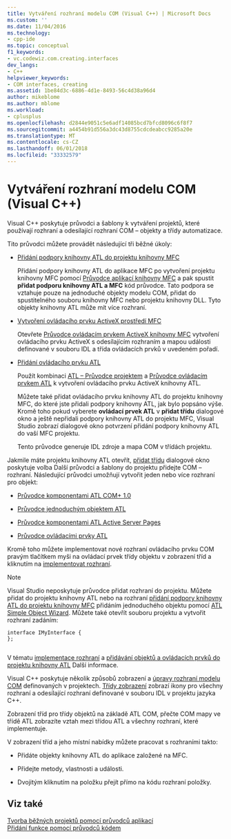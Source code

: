 ```yaml
---
title: Vytváření rozhraní modelu COM (Visual C++) | Microsoft Docs
ms.custom: ''
ms.date: 11/04/2016
ms.technology:
- cpp-ide
ms.topic: conceptual
f1_keywords:
- vc.codewiz.com.creating.interfaces
dev_langs:
- C++
helpviewer_keywords:
- COM interfaces, creating
ms.assetid: 1be84d3c-6886-4d1e-8493-56c4d38a96d4
author: mikeblome
ms.author: mblome
ms.workload:
- cplusplus
ms.openlocfilehash: d2844e9051c5e6adf14085bcd7bfcd8096c6f8f7
ms.sourcegitcommit: a4454b91d556a3dc43d8755cdcdeabcc9285a20e
ms.translationtype: MT
ms.contentlocale: cs-CZ
ms.lasthandoff: 06/01/2018
ms.locfileid: "33332579"
---
```

# <a name="creating-a-com-interface-visual-c"></a>Vytváření rozhraní modelu COM (Visual C++)
Visual C++ poskytuje průvodci a šablony k vytváření projektů, které používají rozhraní a odesílající rozhraní COM – objekty a třídy automatizace.  
  
 Tito průvodci můžete provádět následující tři běžné úkoly:  
  
-   [Přidání podpory knihovny ATL do projektu knihovny MFC](../mfc/reference/adding-atl-support-to-your-mfc-project.md)  
  
     Přidání podpory knihovny ATL do aplikace MFC po vytvoření projektu knihovny MFC pomocí [Průvodce aplikací knihovny MFC](../mfc/reference/mfc-application-wizard.md) a pak spustit **přidat podporu knihovny ATL a MFC** kód průvodce. Tato podpora se vztahuje pouze na jednoduché objekty modelu COM, přidat do spustitelného souboru knihovny MFC nebo projektu knihovny DLL. Tyto objekty knihovny ATL může mít více rozhraní.  
  
-   [Vytvoření ovládacího prvku ActiveX prostředí MFC](../mfc/reference/creating-an-mfc-activex-control.md)  
  
     Otevřete [Průvodce ovládacím prvkem ActiveX knihovny MFC](../mfc/reference/mfc-activex-control-wizard.md) vytvoření ovládacího prvku ActiveX s odesílajícím rozhraním a mapou události definované v souboru IDL a třída ovládacích prvků v uvedeném pořadí.  
  
-   [Přidání ovládacího prvku ATL](../atl/reference/adding-an-atl-control.md)  
  
     Použít kombinaci [ATL – Průvodce projektem](../atl/reference/atl-project-wizard.md) a [Průvodce ovládacím prvkem ATL](../atl/reference/atl-control-wizard.md) k vytvoření ovládacího prvku ActiveX knihovny ATL.  
  
     Můžete také přidat ovládacího prvku knihovny ATL do projektu knihovny MFC, do které jste přidali podpory knihovny ATL, jak bylo popsáno výše. Kromě toho pokud vyberete **ovládací prvek ATL** v **přidat třídu** dialogové okno a ještě nepřidali podpory knihovny ATL do projektu MFC, Visual Studio zobrazí dialogové okno potvrzení přidání podpory knihovny ATL do vaší MFC projektu.  
  
     Tento průvodce generuje IDL zdroje a mapa COM v třídách projektu.  
  
 Jakmile máte projektu knihovny ATL otevřít, [přidat třídu](../ide/add-class-dialog-box.md) dialogové okno poskytuje volba Další průvodci a šablony do projektu přidejte COM – rozhraní. Následující průvodci umožňují vytvořit jeden nebo více rozhraní pro objekt:  
  
-   [Průvodce komponentami ATL COM+ 1.0](../atl/reference/atl-com-plus-1-0-component-wizard.md)  
  
-   [Průvodce jednoduchým objektem ATL](../atl/reference/atl-simple-object-wizard.md)  
  
-   [Průvodce komponentami ATL Active Server Pages](../atl/reference/atl-active-server-page-component-wizard.md)  
  
-   [Průvodce ovládacími prvky ATL](../atl/reference/atl-control-wizard.md)  
  
 Kromě toho můžete implementovat nové rozhraní ovládacího prvku COM pravým tlačítkem myši na ovládací prvek třídy objektu v zobrazení tříd a kliknutím na [implementovat rozhraní](../ide/implement-interface-wizard.md).  
  
> [!NOTE]
>  Visual Studio neposkytuje průvodce přidat rozhraní do projektu. Můžete přidat do projektu knihovny ATL nebo na rozhraní [přidání podpory knihovny ATL do projektu knihovny MFC](../mfc/reference/adding-atl-support-to-your-mfc-project.md) přidáním jednoduchého objektu pomocí [ATL Simple Object Wizard](../atl/reference/atl-simple-object-wizard.md). Můžete také otevřít souboru projektu a vytvořit rozhraní zadáním:  
  
```  
interface IMyInterface {  
};  
  
```  
  
 V tématu [implementace rozhraní](../ide/implementing-an-interface-visual-cpp.md) a [přidávání objektů a ovládacích prvků do projektu knihovny ATL](../atl/reference/adding-objects-and-controls-to-an-atl-project.md) Další informace.  
  
 Visual C++ poskytuje několik způsobů zobrazení a [úpravy rozhraní modelu COM](../ide/editing-a-com-interface.md) definovaných v projektech. [Třídy zobrazení](http://msdn.microsoft.com/en-us/8d7430a9-3e33-454c-a9e1-a85e3d2db925) zobrazí ikony pro všechny rozhraní a odesílající rozhraní definované v souboru IDL v projektu jazyka C++.  
  
 Zobrazení tříd pro třídy objektů na základě ATL COM, přečte COM mapy ve třídě ATL zobrazíte vztah mezi třídou ATL a všechny rozhraní, které implementuje.  
  
 V zobrazení tříd a jeho místní nabídky můžete pracovat s rozhraními takto:  
  
-   Přidáte objekty knihovny ATL do aplikace založené na MFC.  
  
-   Přidejte metody, vlastnosti a události.  
  
-   Dvojitým kliknutím na položku přejít přímo na kódu rozhraní položky.  
  
## <a name="see-also"></a>Viz také  
 [Tvorba běžných projektů pomocí průvodců aplikací](../ide/creating-desktop-projects-by-using-application-wizards.md)   
 [Přidání funkce pomocí průvodců kódem](../ide/adding-functionality-with-code-wizards-cpp.md)